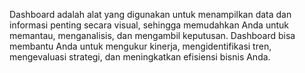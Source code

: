 Dashboard adalah alat yang digunakan untuk menampilkan data dan informasi penting secara visual, sehingga memudahkan Anda untuk memantau, menganalisis, dan mengambil keputusan. Dashboard bisa membantu Anda untuk mengukur kinerja, mengidentifikasi tren, mengevaluasi strategi, dan meningkatkan efisiensi bisnis Anda.
